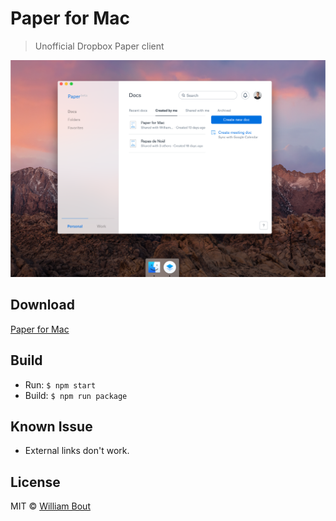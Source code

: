 # Paper for Mac

> Unofficial Dropbox Paper client

[![](media/screenshot@2x.png)](https://github.com/williambout/paper-for-mac/releases/latest)

## Download

[Paper for Mac](https://github.com/williambout/paper-for-mac/releases/download/0.1.1/Paper.app.zip)

## Build

- Run: `$ npm start`
- Build: `$ npm run package`

## Known Issue

- External links don't work.

## License

MIT © [William Bout](http://williambout.me)
